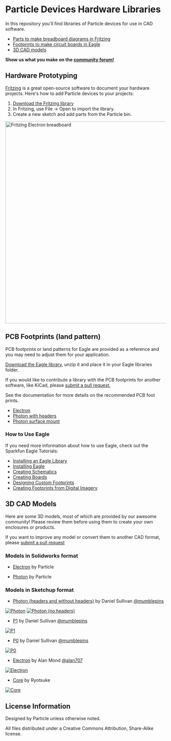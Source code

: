 # Particle Devices Hardware Libraries

In this repository you'll find libraries of Particle devices for use in CAD software.

- [Parts to make breadboard diagrams in Fritzing](#hardware-prototyping)
- [Footprints to make circuit boards in Eagle](#pcb-footprints-land-pattern)
- [3D CAD models](#3d-cad-models)

**Show us what you make on the [community forum!][community]**

## Hardware Prototyping

[Fritzing](http://fritzing.org/home/) is a great open-source software to document your hardware projects. Here's how to add Particle devices to your projects:

1. [Download the Fritzing library][fritzing-library]
2. In Fritzing, use File -> Open to import the library.
3. Create a new sketch and add parts from the Particle bin.

[<img alt="Fritzing Electron breadboard" src="Fritzing/Electron-breadboard.png" width="964" height="633">][fritzing-library]

## PCB Footprints (land pattern)

PCB footprints or land patterns for Eagle are provided as a reference and you may need to adjust them for your application.

[Download the Eagle library][eagle-library], unzip it and place it in your Eagle libraries folder.

If you would like to contribute a library with the PCB footprints for another software, like KiCad, please [submit a pull request.][pr]

See the documentation for more details on the recommended PCB foot prints.

* [Electron][pcb-footprint-electron]
* [Photon with headers][pcb-footprint-photon]
* [Photon surface mount][pcb-footprint-photon-smd]

### How to Use Eagle

If you need more information about how to use Eagle, check out the Sparkfun Eagle Tutorials: 

* [Installing an Eagle Library](https://learn.sparkfun.com/tutorials/how-to-install-and-setup-eagle#using-the-sparkfun-libraries)
* [Installing Eagle](https://learn.sparkfun.com/tutorials/how-to-install-and-setup-eagle)
* [Creating Schematics](https://learn.sparkfun.com/tutorials/using-eagle-schematic)
* [Creating Boards](https://learn.sparkfun.com/tutorials/using-eagle-board-layout)
* [Designing Custom Footprints](https://learn.sparkfun.com/tutorials/designing-pcbs-smd-footprints)
* [Creating Footprints from Digital Imagery](https://learn.sparkfun.com/tutorials/making-custom-footprints-in-eagle)

## 3D CAD Models

Here are some 3D models, most of which are provided by our awesome community! Please review them before using them to create your own enclosures or products.

If you want to improve any model or convert them to another CAD format, please [submit a pull request][pr]

### Models in Solidworks format

- [Electron][solidworks-electron] by Particle

- [Photon][solidworks-photon] by Particle

### Models in Sketchup format

- [Photon (headers and without headers)][sketchup-photon] by Daniel Sullivan [@mumblepins][mumblepins]

[![Photon](CAD/Photon.jpg)][sketchup-photon]
[![Photon (no headers)](CAD/Photon%20no%20headers.jpg)][sketchup-photon]

- [P1][sketchup-p1] by Daniel Sullivan [@mumblepins][mumblepins]

[![P1](CAD/P1.jpg)][sketchup-p1]

- [P0][sketchup-p0] by Daniel Sullivan [@mumblepins][mumblepins]

[![P0](CAD/P0.jpg)][sketchup-p0]

- [Electron][sketchup-electron] by Alan Mond [@alan707][alan707]

[![Electron](CAD/Electron.jpg)][sketchup-electron]

- [Core][sketchup-core] by Ryotsuke

[![Core](CAD/Core.jpg)][sketchup-core]

## License Information

Designed by Particle unless otherwise noted.

All files distributed under a Creative Commons Attribution, Share-Alike license.

[community]: https://community.particle.io
[pr]: https://github.com/spark/hardware-libraries/pulls

[fritzing-library]: https://github.com/spark/hardware-libraries/raw/master/Fritzing/Particle.fzbz

[eagle-library]: https://github.com/spark/hardware-libraries/raw/master/Eagle/Particle-Devices.lbr.zip

[pcb-footprint-electron]: https://docs.particle.io/datasheets/electron-datasheet/#recommended-pcb-land-pattern
[pcb-footprint-photon]: https://docs.particle.io/datasheets/photon-datasheet/#recommended-pcb-land-pattern-photon-with-headers-
[pcb-footprint-photon-smd]: https://docs.particle.io/datasheets/photon-datasheet/#recommended-pcb-land-pattern-photon-without-headers-

[solidworks-electron]: https://github.com/spark/hardware-libraries/raw/master/CAD/Electron%20-%20Solidworks.zip
[solidworks-photon]: https://github.com/spark/hardware-libraries/raw/master/CAD/Photon%20-%20Solidworks.SLDPRT

[sketchup-photon]: https://github.com/spark/hardware-libraries/raw/master/CAD/Photon.skp.zip
[sketchup-p1]: https://github.com/spark/hardware-libraries/raw/master/CAD/P1.skp.zip
[sketchup-p0]: https://github.com/spark/hardware-libraries/raw/master/CAD/P0.skp.zip
[sketchup-electron]: https://github.com/spark/hardware-libraries/raw/master/CAD/Electron.skp.zip
[sketchup-core]: https://github.com/spark/hardware-libraries/raw/master/CAD/Core.skp.zip

[mumblepins]: https://github.com/mumblepins
[alan707]: https://github.com/alan707
